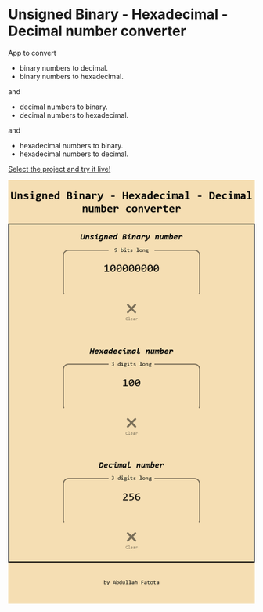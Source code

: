 # Unsigned Binary - Hexadecimal - Decimal number converter

App to convert

- binary numbers to decimal.
- binary numbers to hexadecimal.

and

- decimal numbers to binary.
- decimal numbers to hexadecimal.

and

- hexadecimal numbers to binary.
- hexadecimal numbers to decimal.

[Select the project and try it live!](https://new-af.github.io/)

<img src="assets/1 react redux 4 binary hex decimal.png" alt="preview image of live app"/>
